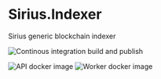 # Sirius.Indexer

Sirius generic blockchain indexer

![Continous integration build and publish](https://github.com/swisschain/Sirius.Indexer/workflows/Continous%20integration%20build%20and%20publish/badge.svg)

![API docker image](https://img.shields.io/docker/v/swisschains/sirius-indexer?sort=semver)
![Worker docker image](https://img.shields.io/docker/v/swisschains/sirius-indexer-worker?sort=semver)

